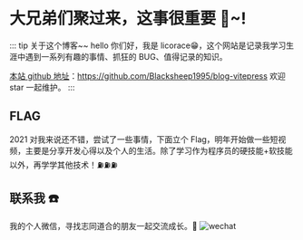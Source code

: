 # 大兄弟们聚过来，这事很重要 🎉~!

<!-- ![An image](/assets/bg.jpg) -->

::: tip 关于这个博客~~
hello 你们好，我是 licorace😁，这个网站是记录我学习生涯中遇到一系列有趣的事情、抓狂的 BUG、值得记录的知识。

[本站 github 地址](https://github.com/Blacksheep1995/blog-vitepress)：https://github.com/Blacksheep1995/blog-vitepress 欢迎 star 一起维护。
:::

## FLAG

2021 对我来说还不错，尝试了一些事情，下面立个 Flag，明年开始做一些短视频，主要是分享开发心得以及个人的生活。除了学习作为程序员的硬技能+软技能以外，再学学其他技术！⛽️⛽️⛽️


## 联系我 ☎️




我的个人微信，寻找志同道合的朋友一起交流成长。🌻
![wechat](/WechatIMG7.jpeg)

<!-- ## 其他网站 🚲 -->

<!-- - [gitee](https://gitee.com/jimmyxuexue)
- [博客网](https://github.com/Jimmylxue/blog)
- [掘金主页](https://juejin.cn/user/2296218359183918) -->

<div class="demo-area">
  <goods/>
</div>

<!-- <script>
  import mdchangecolor from '../../.vitepress/theme/mdchangecolor.js'
  import { onMounted } from 'vue'

  export default {
    setup(){
      onMounted(mdchangecolor)
      // mdchangecolor()
    }
  }
</script> -->
